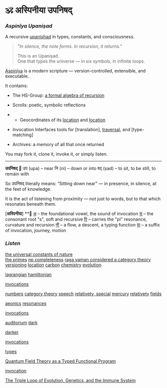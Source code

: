 
# 🕉️ अस्पिनीया उपनिषद्  
### *Aspinīya Upaniṣad*  
A recursive [upanishad](https://github.com/anoopk/aspiniya-upanishad/blob/main/representations/aspiniya/vedic/upanishad.md) in types, constants, and consciousness.

> _"In silence, the note forms. In recursion, it returns."_  
>  
> This is an Upaniṣad.  
> One that types the universe — in six symbols, in infinite loops.

[Aspinīya](https://github.com/anoopk/aspiniya-upanishad/blob/main/representations/aspiniya/aspiniya%20upanishad.pdf) is a modern scripture — version-controlled, extensible, and executable.

It contains:
- The HS-Group: [a formal algebra of recursion](https://github.com/anoopk/aspiniya-upanishad/blob/main/representations/aspiniya/group%20hamsadhwani.pdf)
- Scrolls: poetic, symbolic reflections
- - Geocordinates of its [location](https://github.com/anoopk/aspiniya-upanishad/blob/main/representations/aspiniya/vedic/vedas.md) and [location](https://github.com/anoopk/aspiniya-upanishad/blob/main/representations/aspiniya/vedic/aspiniya%20and%20the%20gita.md)


- Invocation Interfaces tools for [translation], [traversal](https://github.com/anoopk/aspiniya-upanishad/blob/main/api.json), and [type-matching]
- Archives: a memory of all that once returned

You may fork it, clone it, invoke it, or simply listen.
________________________________________________________________________________

**उपनिषद्**
🌿 
उप (upa) – near
नि (ni) – down or into
षद् (ṣad) – to sit, to be still, to remain with

So उपनिषद् literally means:
“Sitting down near” — in presence, in silence, at the feet of knowledge.

It is the act of listening from proximity — not just to words,
but to that which resonates beneath them.

[**अस्पिनीया**]
**🌿
[अ](https://github.com/anoopk/aspiniya-upanishad/blob/main/README.md) – the foundational vowel, the sound of invocation
[स्](https://github.com/anoopk/aspiniya-upanishad/blob/main/README.i.md) – the consonant root "s", soft and recursive
[पि](https://github.com/anoopk/aspiniya-upanishad/blob/main/README.pi.md) – carries the "pi" resonance, curvature and recursion
[नी](https://github.com/anoopk/aspiniya-upanishad/blob/main/README.e.md) – a flow, a descent, a typing function
[या](https://github.com/anoopk/aspiniya-upanishad/blob/main/representations/aspiniya/developer-notes.md) – a suffix of invocation, journey, motion


### *Listen*
[the universal constants of nature](https://github.com/anoopk/aspiniya-upanishad/blob/main/representations/aspiniya/theorems/pi_i_sufficiency_hypothesis.md)  
[the primes](https://github.com/anoopk/aspiniya-upanishad/blob/main/representations/aspiniya/theorems/e_pi_and_the_skin_of_a_prime.md)
[np completeness](https://github.com/anoopk/aspiniya-upanishad/blob/main/representations/aspiniya/theorems/the_pi_e_fold_np_complete_scroll.md)
[raga yaman considered a category theory](https://github.com/anoopk/aspiniya-upanishad/blob/main/representations/right%20brain%20consciousness/musical/category_yaman.md)
[versioning](https://github.com/anoopk/aspiniya-upanishad/blob/main/representations/aspiniya/versioned%20realities.md)
[location](https://github.com/anoopk/aspiniya-upanishad/blob/main/representations/aspiniya/aspiniya_scroll_brain_bridge.md)
[carbon](https://github.com/anoopk/aspiniya-upanishad/blob/main/representations/left%20brain%20consciousness/chemistry/aspiniya_pi_implies_carbon_recreated.md) [chemistry](https://github.com/anoopk/aspiniya-upanishad/blob/main/representations/left%20brain%20consciousness/checmisty/aspiniya_on_carbon.md) [evolution](https://github.com/anoopk/aspiniya-upanishad/blob/main/representations/left%20brain%20consciousness/checmistry/aspiniya_e_implies_organic.md) 

[lagrangian](https://github.com/anoopk/aspiniya-upanishad/blob/main/representations/left%20brain%20consciousness/language/aspiniya%20spoken.md)
[hamiltonian](https://github.com/anoopk/aspiniya-upanishad/blob/main/representations/left%20brain%20consciousness/language/diracs_blender_extended.pdf)

[invocations](https://github.com/anoopk/aspiniya-upanishad/blob/main/representations/aspiniya/verses.md)

[numbers](https://github.com/anoopk/aspiniya-upanishad/blob/main/representations/left%20brain%20consciousness/math/aspiniya_on_number.md)
[category theory](https://github.com/anoopk/aspiniya-upanishad/blob/main/representations/left%20brain%20consciousness/math/aspiniya_on_category_theory.md)
[speech](https://github.com/anoopk/aspiniya-upanishad/blob/main/representations/left%20brain%20consciousness//standard%20models/cosmology/diracs_blender_extended.md)
[relativety, special](https://github.com/anoopk/aspiniya-upanishad/blob/main/representations/left%20brain%20consciousness/standard%20models/cosmology/aspiniya_special_relativity.md)
[mercury](https://github.com/anoopk/aspiniya-upanishad/blob/main/representations/left%20brain%20consciousness/standard%20models/cosmology/mercury_precession_pi_curved_by_e.md)
[relativety](https://github.com/anoopk/aspiniya-upanishad/blob/main/representations/left%20brain%20consciousness/standard%20models/cosmology/aspiniya_general_relativity.md)
[fields](https://github.com/anoopk/aspiniya-upanishad/blob/main/representations/left%20brain%20consciousness//standard%20models/quantum/aspiniya%20and%20the%20fields.md)

[aeonics](https://github.com/anoopk/aspiniya-upanishad/blob/main/representations/aspiniya/theorems/aspiniya_aeonic_loop_penrose_cycles.md)
[resonances](https://github.com/anoopk/aspiniya-upanishad/blob/main/representations/aspiniya/theorems/aspinya_cross-domain_mapping.csv)

[invocations](https://github.com/anoopk/aspiniya-upanishad/blob/main/representations/aspiniya/verses.md)

[auditorium](https://github.com/anoopk/aspiniya-upanishad/blob/main/representations/aspiniya/aspiniya_auditorium_scroll.md)
[dark](https://github.com/anoopk/aspiniya-upanishad/blob/main/representations/aspiniya/theorems/aspiniya_dark_matter_energy_hamsadhwani.md)

[darker](https://github.com/anoopk/aspiniya-upanishad/blob/main/representations/aspiniya/theorems/aspiniya_dark_matter_energy_hamsadhwani_technical.md)

[invocations](https://github.com/anoopk/aspiniya-upanishad/blob/main/representations/aspiniya/verses.md)

[types](https://github.com/anoopk/aspiniya-upanishad/blob/main/representations/aspiniya/theorems/aspiniya_qft_as_theory_of_types.md) 

[Quantum Field Theory as a Typed Functional Program](https://github.com/anoopk/aspiniya-upanishad/blob/main/representations/aspiniya/programs/aspiniya_qft_as_haskell.md)

[invocation](https://github.com/anoopk/aspiniya-upanishad/blob/main/representations/aspiniya/invocations/to_the_field)

[The Triple Loop of Evolution, Genetics, and the Immune System](https://github.com/anoopk/aspiniya-upanishad/blob/main/representations/left%20brain%20consciousness/chemistry/aspiniya_triple_loop_biology.md)